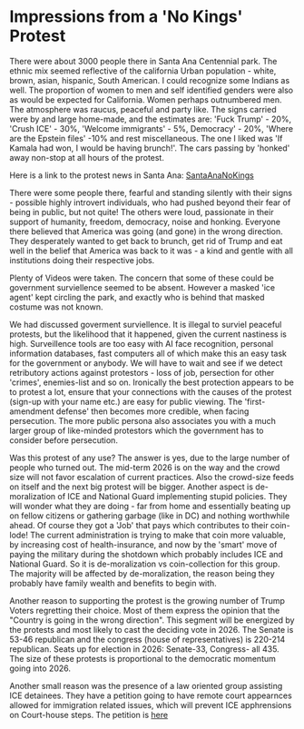 # Impressions from a 'No Kings' Protest
There were about 3000 people there in Santa Ana Centennial park. The ethnic mix seemed reflective of the california Urban population - white, brown, asian, hispanic, South American. I could recognize some Indians as well. The proportion of women to men and self identified genders were also as would be expected for California.  Women perhaps outnumbered men. The atmosphere was raucus, peaceful and party like. The signs carried were by and large home-made, and the estimates are: 'Fuck Trump' - 20%, 'Crush ICE' - 30%, 'Welcome immigrants' - 5%, Democracy' - 20%, 'Where are the Epstein files' -10% and rest miscellaneous. The one I liked was 'If Kamala had won, I would be having brunch!'. The cars passing by 'honked' away non-stop at all hours of the protest.

Here is a link to the protest news in Santa Ana:
<a href="https://voiceofoc.org/2025/10/thousands-of-people-rail-against-ice-raids-other-federal-policies-in-orange-county/"> SantaAnaNoKings </a>

There were some people there, fearful and standing silently with their signs - possible highly introvert individuals, who had pushed beyond their fear of being in public, but not quite! The others were loud, passionate in their support of humanity, freedom, democracy, noise and honking. Everyone there believed that America was going (and gone) in the wrong direction. They desperately wanted to get back to brunch, get rid of Trump and eat well in the belief that America was back to it was - a kind and gentle with all institutions doing their respective jobs.

Plenty of Videos were taken. The concern that some of these could be government surviellence seemed to be absent. However a masked 'ice agent' kept circling the park, and exactly who is behind that masked costume was not known.

We had discussed goverment surviellence. It is illegal to surviel peaceful protests, but the likelihood that it happened, given the current nastiness is high. Surveillence tools are too easy with AI face recognition, personal information databases, fast computers all of which make this an easy task for the government or anybody. We will have to wait and see if we detect retributory actions against protestors - loss of job, persection for other 'crimes', enemies-list and so on. Ironically the best protection appears to be to protest a lot, ensure that your connections with the causes of the protest (sign-up with your name etc.) are easy for public viewing. The 'first-amendment defense' then becomes more credible, when facing persecution. The more public persona also associates you with a much larger group of like-minded protestors which the government has to consider before persecution.

Was this protest of any use? The answer is yes, due to the large number of people who turned out. The mid-term 2026 is on the way and the crowd size will not favor escalation of current practices. Also the crowd-size feeds on itself and the next big protest will be bigger. Another aspect is de-moralization of ICE and National Guard implementing stupid policies. They will wonder what they are doing - far from home and essentially beating up on fellow citizens or gathering garbage (like in DC) and nothing worthwhile ahead. Of course they got a 'Job' that pays which contributes to their coin-lode! The current administration is trying to make that coin more valuable, by increasing cost of health-insurance, and now by the 'smart' move of paying the military during the shotdown which probably includes ICE and National Guard. So it is de-moralization vs coin-collection for this group. The majority will be affected by de-moralization, the reason being they probably have family wealth and benefits to begin with.

Another reason to supporting the protest is the growing number of Trump Voters regretting their choice. Most of them express the opinion that the "Country is going in the wrong direction". This segment will be energized by the protests and most likely to cast the deciding vote in 2026. The Senate is 53-46 republican and the congress (house of representatives) is 220-214 republican.  Seats up for election in 2026: Senate-33, Congress- all 435. The size of these protests is proportional to the democratic momentum going into 2026.

Another small reason was the presence of a law oriented group assisting ICE detainees. They have a petition going to have remote court appearnces allowed for immigration related issues, which will prevent ICE apphrensions on Court-house steps. The petition is 
<a href="https://www.change.org/p/stop-ice-arrests-at-the-courts?recruiter=1377146650&recruited_by_id=df98ebc0-5106-11f0-9656-8574c2962b8b&utm_source=share_petition&utm_campaign=starter_onboarding_share_social&utm_medium=copylink">here</a>




